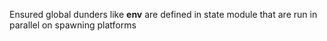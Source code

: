 Ensured global dunders like __env__ are defined in state module that are run in parallel on spawning platforms

